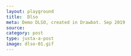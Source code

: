 ```yaml
---
layout: playground
title:  Dlso
meta: Demo DLSO, created in Drawbot. Sep 2019
source: 
category: post
type: justa-a-post
image: dlso-01.gif
---
```






